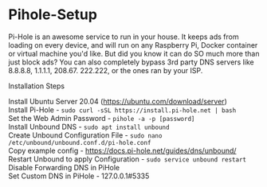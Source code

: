 # Pihole-Setup

Pi-Hole is an awesome service to run in your house. It keeps ads from loading on every device, and will run on any Raspberry Pi, Docker container or virtual machine you'd like. But did you know it can do SO much more than just block ads? You can also completely bypass 3rd party DNS servers like 8.8.8.8, 1.1.1.1, 208.67. 222.222, or the ones ran by your ISP.


Installation Steps  

Install Ubuntu Server 20.04 (https://ubuntu.com/download/server)  
Install Pi-Hole - `sudo curl -sSL https://install.pi-hole.net | bash`  
Set the Web Admin Password - `pihole -a -p [password]`  
Install Unbound DNS - `sudo apt install unbound`  
Create Unbound Configuration File - `sudo nano /etc/unbound/unbound.conf.d/pi-hole.conf`  
Copy example config - https://docs.pi-hole.net/guides/dns/unbound/  
Restart Unbound to apply Configuration - `sudo service unbound restart`  
Disable Forwarding DNS in PiHole  
Set Custom DNS in PiHole - 127.0.0.1#5335  
